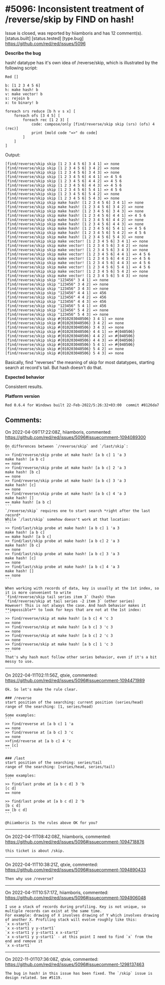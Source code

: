 
#5096: Inconsistent treatment of /reverse/skip by FIND on hash!
================================================================================
Issue is closed, was reported by hiiamboris and has 12 comment(s).
[status.built] [status.tested] [type.bug]
<https://github.com/red/red/issues/5096>

**Describe the bug**

hash! datatype has it's own idea of /reverse/skip, which is illustrated by the following script:
```
Red []

b: [1 2 3 4 5 6]
h: make hash! b
v: make vector! b
s: rejoin b
x: to binary! b

foreach srs reduce [b h v s x] [
	foreach ofs [3 4 5] [
		foreach rec [1 2 3] [
			code: compose/only [find/reverse/skip skip (srs) (ofs) 4 (rec)]
			print [mold code "=>" do code]
		]
	]
]
```
Output:
```
[find/reverse/skip skip [1 2 3 4 5 6] 3 4 1] => none
[find/reverse/skip skip [1 2 3 4 5 6] 3 4 2] => none
[find/reverse/skip skip [1 2 3 4 5 6] 3 4 3] => none
[find/reverse/skip skip [1 2 3 4 5 6] 4 4 1] => 4 5 6
[find/reverse/skip skip [1 2 3 4 5 6] 4 4 2] => 4 5 6
[find/reverse/skip skip [1 2 3 4 5 6] 4 4 3] => 4 5 6
[find/reverse/skip skip [1 2 3 4 5 6] 5 4 1] => 4 5 6
[find/reverse/skip skip [1 2 3 4 5 6] 5 4 2] => none
[find/reverse/skip skip [1 2 3 4 5 6] 5 4 3] => none
[find/reverse/skip skip make hash! [1 2 3 4 5 6] 3 4 1] => none
[find/reverse/skip skip make hash! [1 2 3 4 5 6] 3 4 2] => none
[find/reverse/skip skip make hash! [1 2 3 4 5 6] 3 4 3] => none
[find/reverse/skip skip make hash! [1 2 3 4 5 6] 4 4 1] => 4 5 6
[find/reverse/skip skip make hash! [1 2 3 4 5 6] 4 4 2] => none
[find/reverse/skip skip make hash! [1 2 3 4 5 6] 4 4 3] => none
[find/reverse/skip skip make hash! [1 2 3 4 5 6] 5 4 1] => 4 5 6
[find/reverse/skip skip make hash! [1 2 3 4 5 6] 5 4 2] => 4 5 6
[find/reverse/skip skip make hash! [1 2 3 4 5 6] 5 4 3] => none
[find/reverse/skip skip make vector! [1 2 3 4 5 6] 3 4 1] => none
[find/reverse/skip skip make vector! [1 2 3 4 5 6] 3 4 2] => none
[find/reverse/skip skip make vector! [1 2 3 4 5 6] 3 4 3] => none
[find/reverse/skip skip make vector! [1 2 3 4 5 6] 4 4 1] => 4 5 6
[find/reverse/skip skip make vector! [1 2 3 4 5 6] 4 4 2] => 4 5 6
[find/reverse/skip skip make vector! [1 2 3 4 5 6] 4 4 3] => 4 5 6
[find/reverse/skip skip make vector! [1 2 3 4 5 6] 5 4 1] => 4 5 6
[find/reverse/skip skip make vector! [1 2 3 4 5 6] 5 4 2] => none
[find/reverse/skip skip make vector! [1 2 3 4 5 6] 5 4 3] => none
[find/reverse/skip skip "123456" 3 4 1] => none
[find/reverse/skip skip "123456" 3 4 2] => none
[find/reverse/skip skip "123456" 3 4 3] => none
[find/reverse/skip skip "123456" 4 4 1] => 456
[find/reverse/skip skip "123456" 4 4 2] => 456
[find/reverse/skip skip "123456" 4 4 3] => 456
[find/reverse/skip skip "123456" 5 4 1] => 456
[find/reverse/skip skip "123456" 5 4 2] => none
[find/reverse/skip skip "123456" 5 4 3] => none
[find/reverse/skip skip #{010203040506} 3 4 1] => none
[find/reverse/skip skip #{010203040506} 3 4 2] => none
[find/reverse/skip skip #{010203040506} 3 4 3] => none
[find/reverse/skip skip #{010203040506} 4 4 1] => #{040506}
[find/reverse/skip skip #{010203040506} 4 4 2] => #{040506}
[find/reverse/skip skip #{010203040506} 4 4 3] => #{040506}
[find/reverse/skip skip #{010203040506} 5 4 1] => #{040506}
[find/reverse/skip skip #{010203040506} 5 4 2] => none
[find/reverse/skip skip #{010203040506} 5 4 3] => none
```
Basically, find "reverses" the meaning of skip for most datatypes, starting search at record's tail. But hash doesn't do that.

**Expected behavior**

Consistent results. 

**Platform version**
```
Red 0.6.4 for Windows built 22-Feb-2022/5:26:32+03:00  commit #8126da7
```



Comments:
--------------------------------------------------------------------------------

On 2022-04-09T17:22:08Z, hiiamboris, commented:
<https://github.com/red/red/issues/5096#issuecomment-1094089300>

    On differences between `/reverse/skip` and `/last/skip`:
    ```
    >> find/reverse/skip probe at make hash! [a b c] 1 'a 3
    make hash! [a b c]
    == none
    >> find/reverse/skip probe at make hash! [a b c] 2 'a 3
    make hash! [b c]
    == none
    >> find/reverse/skip probe at make hash! [a b c] 3 'a 3
    make hash! [c]
    == none
    >> find/reverse/skip probe at make hash! [a b c] 4 'a 3
    make hash! []
    == make hash! [a b c]
    ```
    `/reverse/skip` requires one to start search *right after the last record*
    While `/last/skip` somehow doesn't work at that location:
    ```
    >> find/last/skip probe at make hash! [a b c] 1 'a 3
    make hash! [a b c]
    == make hash! [a b c]
    >> find/last/skip probe at make hash! [a b c] 2 'a 3
    make hash! [b c]
    == none
    >> find/last/skip probe at make hash! [a b c] 3 'a 3
    make hash! [c]
    == none
    >> find/last/skip probe at make hash! [a b c] 4 'a 3
    make hash! []
    == none
    ```
    
    When working with records of data, key is usually at the 1st index, so it is more convenient to write
    `find/reverse/skip tail series item 3` (hash) than 
    `find/reverse/skip at tail series -2 item 3` (other series)
    However! This is not always the case. And hash behavior makes it **impossible** to look for keys that are not at the 1st index:
    ```
    >> find/reverse/skip at make hash! [a b c] 4 'c 3
    == none
    >> find/reverse/skip at make hash! [a b c] 3 'c 3
    == none
    >> find/reverse/skip at make hash! [a b c] 2 'c 3
    == none
    >> find/reverse/skip at make hash! [a b c] 1 'c 3
    == none
    ```
    That's why hash must follow other series behavior, even if it's a bit messy to use.

--------------------------------------------------------------------------------

On 2022-04-11T02:11:56Z, qtxie, commented:
<https://github.com/red/red/issues/5096#issuecomment-1094471989>

    Ok. So let's make the rule clear.
    
    ### /reverse
    start position of the searching: current position (series/head)
    range of the searching: [1, series/head)
    
    Some examples:
    ```
    >> find/reverse at [a b c] 1 'a
    == none
    >> find/reverse at [a b c] 3 'c
    == none
    >>find/reverse at [a b c] 4 'c
    == [c]
    ```
    
    ### /last
    start position of the searching: series/tail
    range of the searching: [series/head, series/tail)
    
    Some examples:
    ```
    >> find/last probe at [a b c d] 3 'b
    [c d]
    == none
    
    >> find/last probe at [a b c d] 2 'b
    [b c d]
    == [b c d]
    ```
    
    @hiiamboris Is the rules above OK for you?

--------------------------------------------------------------------------------

On 2022-04-11T08:42:08Z, hiiamboris, commented:
<https://github.com/red/red/issues/5096#issuecomment-1094718876>

    this ticket is about /skip.

--------------------------------------------------------------------------------

On 2022-04-11T10:38:21Z, qtxie, commented:
<https://github.com/red/red/issues/5096#issuecomment-1094890433>

    Then why use /reverse?

--------------------------------------------------------------------------------

On 2022-04-11T10:57:17Z, hiiamboris, commented:
<https://github.com/red/red/issues/5096#issuecomment-1094906048>

    I use a stack of records during profiling. Key is not unique, so multiple records can exist at the same time.
    For example: drawing of X involves drawing of Y which involves drawing of another X. Profiling stack will evolve roughly like this: 
    `x x-start1`
    `x x-start1 y y-start1`
    `x x-start1 y y-start1 x x-start2`
    `x x-start1 y y-start1` - at this point I need to find `x` from the end and remove it
    `x x-start1`
    

--------------------------------------------------------------------------------

On 2022-11-01T07:36:08Z, qtxie, commented:
<https://github.com/red/red/issues/5096#issuecomment-1298137463>

    The bug in hash! in this issue has been fixed. The `/skip` issue is design related. See #5119.


